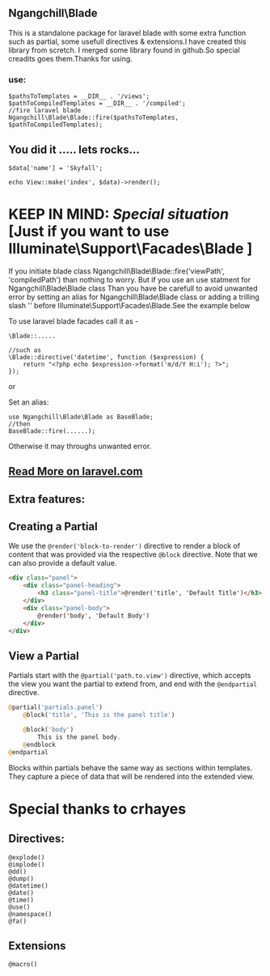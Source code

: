## Ngangchill\Blade
    
This is a standalone package for laravel blade with some extra function such as partial, some usefull directives
& extensions.I have created this library from scretch. I merged some library found in github.So special creadits goes them.Thanks for using.

### use:

    $pathsToTemplates = __DIR__ . '/views';
    $pathToCompiledTemplates = __DIR__ . '/compiled';
    //fire laravel blade
    Ngangchill\Blade\Blade::fire($pathsToTemplates, $pathToCompiledTemplates);

## You did it ..... lets rocks...     
    
    $data['name'] = 'Skyfall';

    echo View::make('index', $data)->render();
    
# KEEP IN MIND: *Special situation* [Just if you want to use Illuminate\Support\Facades\Blade ]
If you initiate blade class Ngangchill\Blade\Blade::fire('viewPath', 'compiledPath') than nothing to worry.
But if you use an use statment for Ngangchill\Blade\Blade class Than you have be carefull to avoid unwanted error by setting an alias for Ngangchill\Blade\Blade class or
 adding a trilling slash '\' before Illuminate\Support\Facades\Blade.See the example below 


To use laravel blade facades call it as -

    \Blade::.....
    
    //such as
    \Blade::directive('datetime', function ($expression) {
        return "<?php echo $expression->format('m/d/Y H:i'); ?>";
    });
    
or 

Set an alias:

    use Ngangchill\Blade\Blade as BaseBlade;
    //then
    BaseBlade::fire(......);
    
   
  
Otherwise it may throughs unwanted error.   
    
## [Read More on laravel.com](https://laravel.com/docs/5.3/blade)
   
   
## Extra features:

Creating a Partial
------------------
We use the `@render('block-to-render')` directive to render a block of content that was provided via the respective `@block` directive. Note that we can also provide a default value.

```html
<div class="panel">
    <div class="panel-heading">
        <h3 class="panel-title">@render('title', 'Default Title')</h3>
    </div>
    <div class="panel-body">
        @render('body', 'Default Body')
    </div>
</div> 
```

View a Partial
-------------------

Partials start with the `@partial('path.to.view')` directive, which accepts the view you want the partial to extend from, and end with the `@endpartial` directive.

```php
@partial('partials.panel')
    @block('title', 'This is the panel title')

    @block('body')
        This is the panel body.
    @endblock
@endpartial
```

Blocks within partials behave the same way as sections within templates. They capture a piece of data that will be rendered into the extended view.


# Special thanks to **crhayes**

## Directives:

    @explode()
    @implode()
    @dd()
    @dump()
    @datetime()
    @date()
    @time()
    @use()
    @namespace()
    @fa()
    
## Extensions

    @macro()

